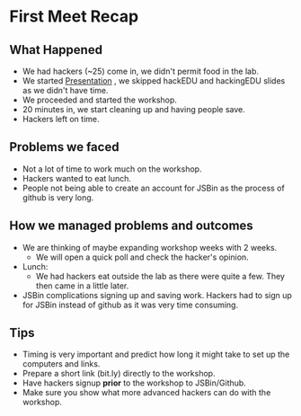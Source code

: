# First Meet Recap

## What Happened

- We had hackers (~25) come in, we didn't permit food in the lab.
- We started [Presentation](https://github.com/SMHS-Programming/club/blob/bdc2c3a9b15d9093296337a63e0daf9bd61d67fb/meetings/9_21_Meeting_II.pdf)
  , we skipped hackEDU and hackingEDU slides as we didn't have time.
- We proceeded and started the workshop.
- 20 minutes in, we start cleaning up and having people save.
- Hackers left on time.

## Problems we faced

- Not a lot of time to work much on the workshop.
- Hackers wanted to eat lunch.
- People not being able to create an account for JSBin as the process of
  github is very long.

## How we managed problems and outcomes

- We are thinking of maybe expanding workshop weeks with 2 weeks.
  - We will open a quick poll and check the hacker's opinion.
- Lunch:
  - We had hackers eat outside the lab as there were quite a few. They then came
    in a little later.
- JSBin complications signing up and saving work. Hackers had to sign up for
  JSBin instead of github as it was very time consuming.

## Tips

- Timing is very important and predict how long it might take to set up the
  computers and links.
- Prepare a short link (bit.ly) directly to the workshop.
- Have hackers signup **prior** to the workshop to JSBin/Github.
- Make sure you show what more advanced hackers can do with the workshop.
